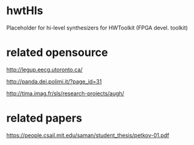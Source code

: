 # hwtHls
Placeholder for hi-level synthesizers for HWToolkit (FPGA devel. toolkit)

# related opensource

http://legup.eecg.utoronto.ca/

http://panda.dei.polimi.it/?page_id=31

http://tima.imag.fr/sls/research-projects/augh/


# related papers

https://people.csail.mit.edu/saman/student_thesis/petkov-01.pdf
